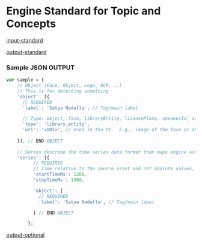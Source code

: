# Engine Standard for Topic and Concepts

[comment]: <> (------------------- INPUT Section -------------------)

[input-standard](../components/input-text-standard.md ':include')

[comment]: <> (------------------- OUTPUT Section -------------------)

[output-standard](../components/output-standard.md ':include')

### Sample JSON OUTPUT

```javascript
var sample = {
    // Object (Face, Object, Logo, OCR, ..)
    // This is for detecting something
    'object': [{
      // REQUIRED
      'label': 'Satya Nadella', // Tag/main label

      // Type: object, face, libraryEntity, licensePlate, speakerId, soundId, concept, keyword, namedEntity
      'type': 'library_entity',
      'uri': '<URI>', // Used in the UI.  E.g., image of the face or object to use in search results
  
    }], // END OBJECT
    
    // Series describe the time series data format that maps engine outputs with correlated time slices
    'series': [{
          // REQUIRED
          // Time relative to the source asset and not abolute values, if not time-based source (video, audio)
          'startTimeMs': 1260,
          'stopTimeMs': 1360,

          'object': {
            // REQUIRED
            'label': 'Satya Nadella', // Tag/main label

          } // END OBJECT 

        };
```

[comment]: <> (------------------- OPTIONAL Section -------------------)

[output-optional](../components/output-optional.md ':include')
